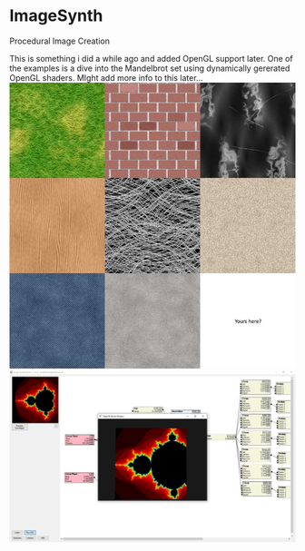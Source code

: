 # ImageSynth
Procedural Image Creation

This is something i did a while ago and added OpenGL support later. One of the examples is a dive into the Mandelbrot set using dynamically gererated OpenGL shaders.
MIght add more info to this later...
![alt text](/Examples/ImageSynth.jpg)
![alt text](/Examples/InsTalDerSeepferdchen.jpg)
